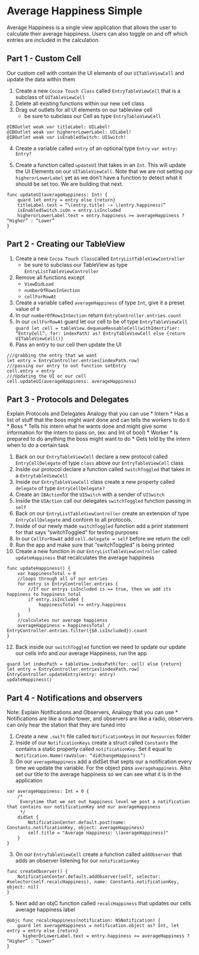 # Average Happiness Simple
Average Happiness is a single view application that allows the user  to calculate their average happiness. Users can also toggle on and off which entries are included in the calculation.

## Part 1 - Custom Cell
Our custom cell with contain the UI elements of  our `UITableViewCell` and update the data within them

1. Create a new `Cocoa Touch Class` called `EntryTableViewCell`  that is a subclass of `UITableViewCell`
2. Delete all existing functions within our new cell class
3. Drag out outlets for all UI elements on our tableview cell
    * be sure to subclass our Cell as type `EntryTableViewCell`
```
@IBOutlet weak var titleLabel: UILabel!
@IBOutlet weak var higherorLowerLabel: UILabel!
@IBOutlet weak var isEnabledSwitch: UISwitch!
```

4. Create a variable called `entry` of an optional type `Entry`
`var entry: Entry?`

7. Create a function called `updateUI` that takes in an `Int`. This will update the UI Elements on our `UITableViewCell`. Note that we are not setting our `higherorLowerLabel` yet as we don’t  have a function to detect what it should be set too. We are building that next.
```
func updateUI(averageHappiness: Int) {
    guard let entry = entry else {return}
    titleLabel.text = “\(entry.title) -> \(entry.happiness)”
    isEnabledSwitch.isOn = entry.isIncluded
    higherorLowerLabel.text = entry.happiness >= averageHappiness ? “Higher” : “Lower”
}
```

## Part 2 - Creating our TableView
1. Create a new `Cocoa Touch Class`called `EntryListTableViewController`
    * be sure to subclass our TableView as type `EntryListTableViewController`
2. Remove all functions except
    * `ViewDidLoad`
    * `numberOfRowsInSection`
    * `cellForRowAt`
4. Create a variable called `averageHappiness` of type `Int`, give it a preset value of `0`
5. In our `numberOfRowsInSection` return `EntryController.entries.count`
6. In our `cellForRowAt` guard let our cell to be of type `EntryTableViewCell`
`guard let cell = tableView.dequeueReusableCell(withIdentifier: “EntryCell”, for: indexPath) as? EntryTableViewCell else {return UITableViewCell()}`
7. Pass an entry to our cell then update the UI
```
///grabbing the entry that we want
let entry = EntryController.entries[indexPath.row]
///passing our entry to out function setEntry
cell.entry = entry
///Updating the UI or our cell
cell.updateUI(averageHappiness: averageHappiness)
```

## Part 3 - Protocols and Delegates
Explain Protocols and Delegates
Analogy that you can use
    * Intern
        * Has a list of stuff that the boss might want done and can tells the workers to do it
    * Boss
        * Tells his intern what he wants done and might give some information for the intern to pass on,  (ex: and Int of bool)
    * Worker
        * Is prepared to do anything the boss might want to do
        * Gets told by the intern when to  do a certain task
1. Back on our `EntryTableViewCell` declare a new protocol called `EntryCellDelegate` of type `class` above our `EntryTableViewCell` class
2. Inside our protocol declare a function called `switchToggled` that takes in a `EntrytableViewCell`
3. Inside our `EntryTableViewCell` class create a new property called `delegate` of type `EntryCellDelegate?`
4. Create an `IBAction`for the `UISwitch` with a sender of `UISwitch`
5. Inside the `UIAction` call our delegates `switchToggled` function passing in `self`
6. Back on our `EntryListTableViewController` create an extension of type `EntryCellDelegate` and conform to all protocols.
7. Inside of our newly made `switchToggled` function add a print statement for that says “switchToggled” for testing purposes
8. In our `CellForRowAt` add `cell.delegate = self` before we return the cell
9. Run the app and make sure that “switchToggled” is being printed
10. Create a new function in our `EntryListTableViewController` called `updateHappiness` that recalculates the average happiness
```
func updateHappiness() {
    var happinessTotal = 0
    //loops through all of our entries
    for entry in EntryController.entries {
        //If our entrys isIncluded is == true, then we add its happiness to happiness total
        if entry.isIncluded {
            happinessTotal += entry.happiness
        }
    }
    //calculates our average happienss
    averageHappiness = happinessTotal / EntryController.entries.filter({$0.isIncluded}).count
}
```

12. Back inside our `switchToggled` function we need to update our update our cells info and our average Happiness, run the app
```
guard let indexPath = tableView.indexPath(for: cell) else {return}
let entry = EntryController.entries[indexPath.row]
EntryController.updateEntry(entry: entry)
updateHappiness()
```

## Part 4 - Notifications and observers
Note: Explain Notifications and Observers, Analogy that you can use
    * Notifications are like a radio tower, and observers are like a radio, observers can only hear the station that they are tuned into

1. Create a new `.swift` file called `NotificationKeys` in our `Resources` folder
2. Inside of our `NotificationKeys` create a struct called `Constants` the contains a static property called `notificationKey`. Set it equal to `Notification.Name(rawValue: “didChangeHappiness”)`
3. On our `averageHappiness` add a didSet that septs our a notification every time we update the variable. For the object pass `averagehappiness`. Also set our title to the average happiness so we can see what it is in the application
```
var averageHappiness: Int = 0 {
    /*
     Everytime that we set out happiness level we post a notification that contains our notificationKey and our averageHappiness
     */
    didSet {
        NotificationCenter.default.post(name: Constants.notificationKey, object: averageHappiness)
        self.title = "Average Happiness: \(averageHappiness)"
    }
}
```

3. On our `EntryTableViewCell` create a function called `addObserver` that adds an observer listening for our `notificationKey`
```
func createObserver() {
    NotificationCenter.default.addObserver(self, selector:
#selector(self.recalcHappiness), name: Constants.notificationKey, object: nil)
}
```
5. Next add an objC function called `recalcHappiness` that  updates our cells average happiness label
```
@objc func recalcHappiness(notification: NSNotification) {
    guard let averageHappiness = notification.object as? Int, let entry = entry else {return}
      higherOrLowerLabel.text = entry.happiness >= averageHappiness ? “Higher” : “Lower”
}
```

